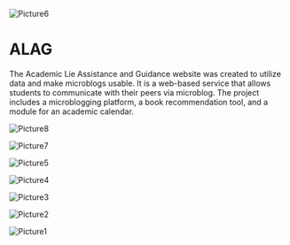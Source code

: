 <!-- Add banner here -->
![Picture6](https://github.com/user-attachments/assets/328ec06b-55a0-40e9-b31b-457cc9dcdb7b)



# ALAG
The Academic Lie Assistance and Guidance website was created to utilize data and make microblogs usable. It is a web-based service that allows students to communicate with their peers via microblog. The project includes a microblogging platform, a book recommendation tool, and a module for an academic calendar.

![Picture8](https://github.com/user-attachments/assets/3d4f5950-1326-4f26-b48f-781161d8114d)

![Picture7](https://github.com/user-attachments/assets/8f5c0a98-a88d-42ab-a96b-c2d90ef12b98)

![Picture5](https://github.com/user-attachments/assets/07f6d4c7-56ff-4350-b687-3f003a38132e)

![Picture4](https://github.com/user-attachments/assets/693e9ab7-b491-4129-8a67-d8bdfa96dcc5)

![Picture3](https://github.com/user-attachments/assets/b64e0c83-c5b5-4835-8da2-c9aa6021697e)

![Picture2](https://github.com/user-attachments/assets/aae62b9c-8ddb-49d2-b6e3-93ce6e91cb4f)

![Picture1](https://github.com/user-attachments/assets/800bb410-9dfd-45f6-bd3a-aa2f51e67ab5)
